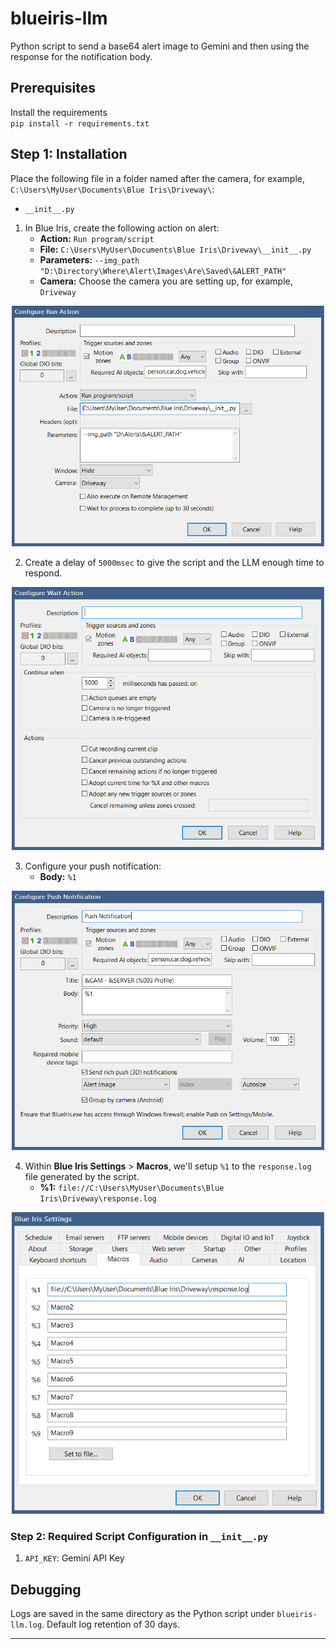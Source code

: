 # blueiris-llm

Python script to send a base64 alert image to Gemini and then using the response for the notification body.

## Prerequisites

Install the requirements  
`pip install -r requirements.txt`

## Step 1: Installation

Place the following file in a folder named after the camera, for example, `C:\Users\MyUser\Documents\Blue Iris\Driveway\`:
  * `__init__.py`

1. In Blue Iris, create the following action on alert:
   * **Action:** `Run program/script`
   * **File:** `C:\Users\MyUser\Documents\Blue Iris\Driveway\__init__.py`
   * **Parameters:** `--img_path "D:\Directory\Where\Alert\Images\Are\Saved\&ALERT_PATH"`
   * **Camera:** Choose the camera you are setting up, for example, `Driveway`
     
<p align="center"><img src="https://github.com/slflowfoon/blueiris-llm/blob/main/images/Notification%201.png?raw=true" width=500 /></p>

2. Create a delay of `5000msec` to give the script and the LLM enough time to respond.
   
<p align="center"><img src="https://github.com/slflowfoon/blueiris-llm/blob/main/images/Notification%202.png?raw=true" width=500 /></p>

3. Configure your push notification:
   * **Body:** `%1`
     
<p align="center"><img src="https://github.com/slflowfoon/blueiris-llm/blob/main/images/Notification%203.png?raw=true" width=500 /></p>

4. Within **Blue Iris Settings** > **Macros**, we'll setup `%1` to the `response.log` file generated by the script.
   * **%1:** `file://C:\Users\MyUser\Documents\Blue Iris\Driveway\response.log`
     
<p align="center"><img src="https://github.com/slflowfoon/blueiris-llm/blob/main/images/Macro%20Settings.png?raw=true" width=500 /></p>

### Step 2: Required Script Configuration in `__init__.py`

1. `API_KEY`: Gemini API Key
   
## Debugging

Logs are saved in the same directory as the Python script under `blueiris-llm.log`. Default log retention of 30 days.

----
